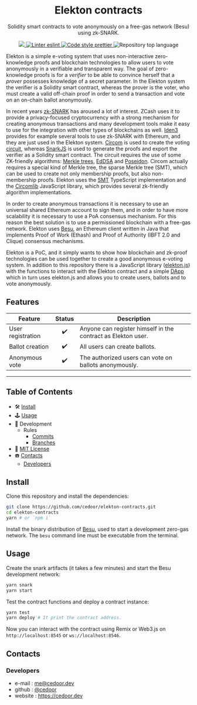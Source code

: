 <p align="center">
    <h1 align="center">
        Elekton contracts
    </h1>
    <p align="center">Solidity smart contracts to vote anonymously on a free-gas network (Besu) using zk-SNARK.</p>
</p>

<p align="center">
    <a href="https://github.com/cedoor/elekton-contracts/blob/main/LICENSE" target="_blank">
        <img src="https://img.shields.io/github/license/cedoor/elekton-contracts.svg?style=flat-square">
    </a>
    <a href="https://eslint.org/" target="_blank">
        <img alt="Linter eslint" src="https://img.shields.io/badge/linter-eslint-8080f2?style=flat-square&logo=eslint">
    </a>
    <a href="https://prettier.io/" target="_blank">
        <img alt="Code style prettier" src="https://img.shields.io/badge/code%20style-prettier-f8bc45?style=flat-square&logo=prettier">
    </a>
    <img alt="Repository top language" src="https://img.shields.io/github/languages/top/cedoor/elekton-contracts?style=flat-square">
</p>

Elekton is a simple e-voting system that uses non-interactive zero-knowledge proofs and blockchain technologies to allow users to vote anonymously in a verifiable and transparent way. The goal of zero-knowledge proofs is for a *verifier* to be able to convince herself that a *prover* possesses knowledge of a secret parameter. In the Elekton system the verifier is a Solidity smart contract, whereas the prover is the voter, who must create a valid off-chain proof in order to send a transaction and vote on an on-chain ballot anonymously. 

In recent years [zk-SNARK](https://doi.org/10.1145/2090236.2090263) has aroused a lot of interest. ZCash uses it to provide a privacy-focused cryptocurrency with a strong mechanism for creating anonymous transactions and many development tools make it easy to use for the integration with other types of blockchains as well. [Iden3](https://www.iden3.io/) provides for example several tools to use zk-SNARK with Ethereum, and they are just used in the Elekton system. [Circom](https://github.com/iden3/circom) is used to create the voting [circuit](https://github.com/cedoor/elekton-contracts/blob/main/circuit/scheme.png), whereas [SnarkJS](https://github.com/iden3/snarkjs) is used to generate the proofs and export the verifier as a Solidity smart contract. The circuit requires the use of some ZK-friendly algorithms: [Merkle trees](https://doi.org/10.1007/3-540-48184-2_32), [EdDSA](https://doi.org/10.17487/RFC8032) and [Poseidon](https://www.poseidon-hash.info/). Circom actually requires a special kind of Merkle tree, the sparse Merkle tree (SMT), which can be used to create not only membership proofs, but also non-membership proofs. Elekton uses the [SMT](https://github.com/cedoor/sparse-merkle-tree) TypeScript implementation and the [Circomlib](https://github.com/iden3/circomlib) JavaScript library, which provides several zk-friendly algorithm implementations.

In order to create anonymous transactions it is necessary to use an universal shared Ethereum account to sign them, and in order to have more scalability it is necessary to use a PoA consensus mechanism. For this reason the best solution is to use a permissioned blockchain with a free-gas network. Elekton uses [Besu](https://besu.hyperledger.org/en/stable/), an Ethereum client written in Java that implements Proof of Work (Ethash) and Proof of Authority (IBFT 2.0 and Clique) consensus mechanisms.

Elekton is a PoC, and it simply wants to show how blockchain and zk-proof technologies can be used together to create a good anonymous e-voting system. In addition to this repository there is a JavaScript library ([elekton.js](https://github.com/cedoor/elekton.js)) with the functions to interact with the Elekton contract and a simple [DApp](https://github.com/cedoor/elekton-dapp) which in turn uses elekton.js and allows you to create users, ballots and to vote anonymously.

## Features

| Feature           | Status | Description                                                   |
| ----------------- | :----: | ------------------------------------------------------------- |
| User registration |   ✔️   | Anyone can register himself in the contract as Elekton user.  |
| Ballot creation   |   ✔️   | All users can create ballots.                                 |
| Anonymous vote    |   ✔️   | The authorized users can vote on ballots anonymously.         |

---

## Table of Contents

-   🛠 [Install](#install)
-   🕹 [Usage](#usage)
-   🔬 Development
    -   Rules
        -   [Commits](https://github.com/cedoor/cedoor/tree/main/git#commits-rules)
        -   [Branches](https://github.com/cedoor/cedoor/tree/main/git#branch-rules)
-   🧾 [MIT License](https://github.com/cedoor/elekton-contracts/blob/main/LICENSE)
-   ☎️ [Contacts](#contacts)
    -   [Developers](#developers)

## Install

Clone this repository and install the dependencies:

```bash
git clone https://github.com/cedoor/elekton-contracts.git
cd elekton-contracts
yarn # or `npm i`
```

Install the binary distribution of [Besu](https://besu.hyperledger.org/en/stable/HowTo/Get-Started/Installation-Options/Install-Binaries/), used to start a development zero-gas network. The `besu` command line must be executable from the terminal.

## Usage

Create the snark artifacts (it takes a few minutes) and start the Besu development network:

```bash
yarn snark
yarn start
```

Test the contract functions and deploy a contract instance:

```bash
yarn test
yarn deploy # It print the contract address.
```

Now you can interact with the contract using Remix or Web3.js on `http://localhost:8545` or `ws://localhost:8546`.

## Contacts

### Developers

-   e-mail : me@cedoor.dev
-   github : [@cedoor](https://github.com/cedoor)
-   website : https://cedoor.dev
